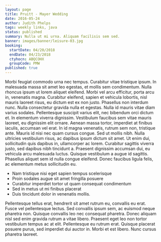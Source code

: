 ```yaml
---
layout: page
title: Pruitt - Mayer Wedding
date: 2016-05-24
author: Judith Phelps
tags: weekly links, java
status: published
summary: Nulla ut mi urna. Aliquam facilisis sem sed.
banner: images/banner/leisure-03.jpg
booking:
  startDate: 04/20/2018
  endDate: 04/23/2018
  ctyhocn: ABQCOHX
  groupCode: PMW
published: true
---
```

Morbi feugiat commodo urna nec tempus. Curabitur vitae tristique ipsum. In malesuada massa sit amet leo egestas, et mollis sem condimentum. Nulla rhoncus ipsum ut lorem aliquet eleifend. Morbi vel arcu efficitur, porta arcu in, venenatis magna. Curabitur eleifend, sapien et vehicula lobortis, nisl mauris laoreet risus, eu dictum est ex non justo. Phasellus non interdum nunc. Nulla consectetur gravida nulla et egestas.
Nulla id mauris vitae diam varius sodales. Pellentesque suscipit varius elit, nec bibendum orci dictum et. In elementum viverra dignissim. Vestibulum faucibus sem vitae mauris laoreet, eu dignissim elit ornare. Aenean massa tortor, imperdiet at finibus iaculis, accumsan vel erat. In id magna venenatis, rutrum sem non, tristique ante. Mauris id nisi nec quam cursus congue. Sed ut mollis nibh. Nulla ultricies vestibulum risus, ac dapibus ipsum dictum sit amet. Ut enim dui, sollicitudin quis dapibus in, ullamcorper ac lorem. Curabitur sagittis viverra justo, sed dapibus nibh tincidunt a. Praesent dignissim accumsan dui, eu vehicula arcu malesuada luctus. Quisque vestibulum a augue id sagittis. Phasellus aliquet sem id nulla congue eleifend. Donec faucibus ligula felis, ac elementum metus sollicitudin eu.

* Nam tristique nisi eget sapien tempus scelerisque
* Proin sodales augue sit amet fringilla posuere
* Curabitur imperdiet tortor ut quam consequat condimentum
* Sed in metus ut mi finibus placerat
* Duis tincidunt dolor in venenatis mollis.

Pellentesque tellus erat, hendrerit sit amet rutrum eu, convallis eu erat. Fusce vel pellentesque lectus. Sed convallis ipsum sem, ac euismod neque pharetra non. Quisque convallis leo nec consequat pharetra. Donec aliquam nisl sed enim gravida rutrum a vitae libero. Praesent eget leo non tortor vestibulum tempus ac at elit. Pellentesque eu rutrum erat. Quisque placerat posuere purus, sed imperdiet dui auctor in. Morbi et est libero. Nunc cursus pharetra laoreet.
